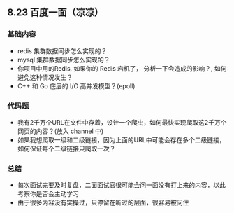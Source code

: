 ## 8.23 百度一面（凉凉）
### 基础内容
- redis 集群数据同步怎么实现的？
- mysql 集群数据同步怎么实现的？
- 你项目中用的Redis, 如果你的 Redis 宕机了， 分析一下会造成的影响？, 如何避免这种情况发生？
- C++ 和 Go 底层的 I/O 高并发模型？(epoll)


### 代码题
- 我有2千万个URL在文件中存着，设计一个爬虫，如何最快实现爬取这2千万个网页的内容？(放入 channel 中)
- 如果我想爬取一级和二级链接，因为上面的URL中可能会存在多个二级链接，如何保证每个二级链接只爬取一次？

### 总结
- 每次面试完要及时复盘，二面面试官很可能会问一面没有打上来的内容，以此考察你是否会主动学习
- 由于很多内容没有实操过，只停留在听过的层面，很容易被问住